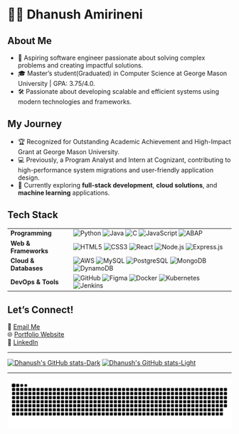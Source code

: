 # 👨‍💻 Dhanush Amirineni

## About Me
- 🌟 Aspiring software engineer passionate about solving complex problems and creating impactful solutions.  
- 🎓 Master’s student(Graduated) in Computer Science at George Mason University | GPA: 3.75/4.0. 
- 🛠️ Passionate about developing scalable and efficient systems using modern technologies and frameworks.

## My Journey
- 🏆 Recognized for Outstanding Academic Achievement and High-Impact Grant at George Mason University.
- 💻 Previously, a Program Analyst and Intern at Cognizant, contributing to high-performance system migrations and user-friendly application design.
- 🌱 Currently exploring **full-stack development**, **cloud solutions**, and **machine learning** applications.

<!-- ## Tech Stack
- **Programming:** Python, Java, C, JavaScript, ABAP
- **Web & Frameworks:** React.js, Node.js, Express.js, Bootstrap
- **Cloud & Databases:** AWS (S3, EC2, RDS), MySQL, PostgreSQL, DynamoDB
- **DevOps & Tools:** GitHub, Figma, JIRA, Docker, Kubernetes, Jenkins -->

## Tech Stack

|                |                   |
|----------------|-------------------|
| **Programming** | ![Python](https://img.shields.io/badge/Python-3670A0?style=for-the-badge&logo=python&logoColor=ffdd54) ![Java](https://img.shields.io/badge/Java-ED8B00?style=for-the-badge&logo=java&logoColor=white) ![C](https://img.shields.io/badge/C-A8B9CC?style=for-the-badge&logo=c&logoColor=white) ![JavaScript](https://img.shields.io/badge/JavaScript-F7DF1E?style=for-the-badge&logo=javascript&logoColor=black) ![ABAP](https://img.shields.io/badge/ABAP-0078D4?style=for-the-badge&logo=sap&logoColor=white) |
| **Web & Frameworks** | ![HTML5](https://img.shields.io/badge/HTML5-E34F26?style=for-the-badge&logo=html5&logoColor=white) ![CSS3](https://img.shields.io/badge/CSS3-1572B6?style=for-the-badge&logo=css3&logoColor=white) ![React](https://img.shields.io/badge/React-20232A?style=for-the-badge&logo=react&logoColor=61DAFB) ![Node.js](https://img.shields.io/badge/Node.js-339933?style=for-the-badge&logo=nodedotjs&logoColor=white) ![Express.js](https://img.shields.io/badge/Express.js-404D59?style=for-the-badge) |
| **Cloud & Databases** | ![AWS](https://img.shields.io/badge/AWS-232F3E?style=for-the-badge&logo=amazon-aws&logoColor=FF9900) ![MySQL](https://img.shields.io/badge/MySQL-4479A1?style=for-the-badge&logo=mysql&logoColor=white) ![PostgreSQL](https://img.shields.io/badge/PostgreSQL-4169E1?style=for-the-badge&logo=postgresql&logoColor=white) ![MongoDB](https://img.shields.io/badge/MongoDB-47A248?style=for-the-badge&logo=mongodb&logoColor=white) ![DynamoDB](https://img.shields.io/badge/DynamoDB-4053D6?style=for-the-badge&logo=amazondynamodb&logoColor=white) |
| **DevOps & Tools** | ![GitHub](https://img.shields.io/badge/GitHub-181717?style=for-the-badge&logo=github&logoColor=white) ![Figma](https://img.shields.io/badge/Figma-F24E1E?style=for-the-badge&logo=figma&logoColor=white) ![Docker](https://img.shields.io/badge/Docker-2496ED?style=for-the-badge&logo=docker&logoColor=white) ![Kubernetes](https://img.shields.io/badge/Kubernetes-326CE5?style=for-the-badge&logo=kubernetes&logoColor=white) ![Jenkins](https://img.shields.io/badge/Jenkins-D24939?style=for-the-badge&logo=jenkins&logoColor=white) |


## Let’s Connect!
📩 [Email Me](mailto:dhanushamirineni@outlook.com)  
🌐 [Portfolio Website](http://dhanushamirineni.com/)  
🔗 [LinkedIn](https://www.linkedin.com/in/dhanushamirineni)  

---
<!-- GitHub stats from https://github.com/anuraghazra/github-readme-stats -->
[![Dhanush's GitHub stats-Dark](https://github-readme-stats.vercel.app/api?username=V1P3R-18&show_icons=true&theme=dark#gh-dark-mode-only)](https://github.com/V1P3R-18/github-readme-stats#gh-dark-mode-only)
[![Dhanush's GitHub stats-Light](https://github-readme-stats.vercel.app/api?username=V1P3R-18&show_icons=true&theme=default#gh-light-mode-only)](https://github.com/V1P3R-18/github-readme-stats#gh-light-mode-only)

---

<!-- snake -->
<div align="center">
  <img src="https://github.com/V1P3R-18/V1P3R-18/blob/output/github-snake-dark.svg" alt="snake gif" />
</div>

